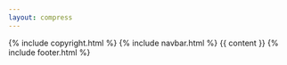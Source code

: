 ```yaml
--- 
layout: compress
---
```

<!doctype html>
<html lang="en">
    <title>{% if page.title %}{{ page.title }} – {% endif %}{{ site.title }}</title>
    <head prefix="og: {{ site.url }}">
    <link rel="shortcut icon" href="{% if page.icon %}{{ page.icon }}{% endif %}" type="image/x-icon">
    <link rel="stylesheet" href="/css/bound.css?v=0.8">
    <link rel="preconnect" href="https://fonts.gstatic.com">
    <link rel="preload" href="/css/global.css?v=1.4" as="style" onload="this.onload=null;this.rel='stylesheet'">
    <noscript><link rel="stylesheet" href="/css/global.css?v=1.4"></noscript>
    <!-- Required meta tags -->
    <meta charset="utf-8">
    <meta name="viewport" content="width=device-width, initial-scale=1, shrink-to-fit=no">
    <meta name="description" content="{% if page.description %}{{ page.description }} {% elsif page.categories %}{{ page.excerpt | truncate: 120 | strip_html }}{% else %}{{ site.description }}{% endif %}">
    <meta property="og:title" content="{% if page.title %}{{ page.title }} – {% endif %}{{ site.title }}" />
    <meta property="og:type" content="website" />
    <meta property="og:url" content="{{ site.url }}{% if page.url %}{{ page.url }}{% endif %}" />
    <meta property="og:image" content="/images/projects/bound/GameIcon.png" />
    <meta property="og:description" content="{% if page.description %}{{ page.description }} {% elsif page.categories %}{{ page.excerpt | truncate: 120 | strip_html }}{% else %}{{ site.description }}{% endif %}" />
    <!-- Discord Colour -->
    <meta name="theme-color" content="#141414">
    <!-- Twitter stuffs -->
    <meta name="twitter:card" content="summary_large_image">
    <meta name="twitter:image" content="{% if page.icon %}{{ page.icon}} {% else %} /images/profilePic.webp {% endif %}">
</head>
    <body>
        {% include copyright.html %}
        {% include navbar.html %}
        {{ content }}
    </body>
    {% include footer.html %}
</html>